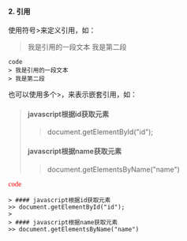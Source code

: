 #### 2. 引用

使用符号\>来定义引用，如：



> 我是引用的一段文本
> 我是第二段


	code
	> 我是引用的一段文本
	> 我是第二段


也可以使用多个\>，来表示嵌套引用，如：
> #### javascript根据id获取元素
>> document.getElementById("id");
>
> #### javascript根据name获取元素
>> document.getElementsByName("name")


<font color="red" face="黑体">code</font>
```
> #### javascript根据id获取元素
>> document.getElementById("id");
>
> #### javascript根据name获取元素
>> document.getElementsByName("name")
```